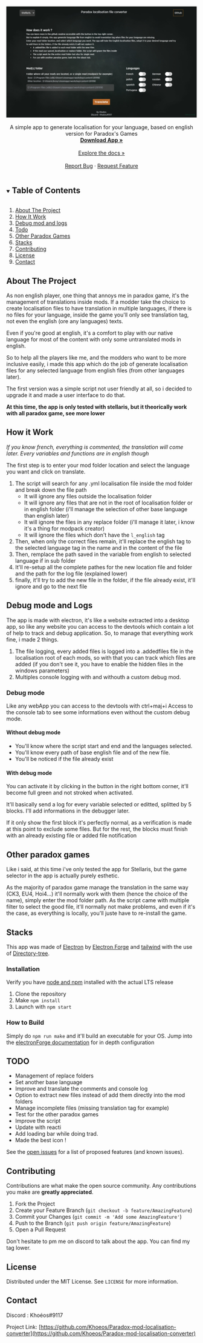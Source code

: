 <!-- PROJECT LOGO -->
<br />
<p align="center">
  <a href="https://github.com/Khoeos/Paradox-mod-localisation-converter">
    <img src="github/app.png" alt="Logo">
  </a>

  <p align="center">
    A simple app to generate localisation for your language, based on english version for Paradox's Games
    <br />
    <a href="https://github.com/khoeos/Paradox-Localisation-Converter-V2/releases"><strong>Download App »</strong></a>
    <br/>
    <br/>
    <a href="https://github.com/khoeos/Paradox-Localisation-Converter-V2">Explore the docs »</a>
    <br />
    <br />
    <a href="https://github.com/khoeos/Paradox-Localisation-Converter-V2/issues">Report Bug</a>
    ·
    <a href="https://github.com/khoeos/Paradox-Localisation-Converter-V2/issues">Request Feature</a>
  </p>
</p>



<!-- TABLE OF CONTENTS -->
<details open="open">
  <summary><h2 style="display: inline-block">Table of Contents</h2></summary>
  <ol>
    <li>
      <a href="#about-the-project">About The Project</a>
    </li>
    <li>
      <a href="#how-it-work">How It Work</a>
    </li>
    <li>
      <a href="#debug-mode-and-logs">Debug mod and logs</a>
    </li>
    <li><a href="#todo">Todo</a></li>
    <li><a href="#other-paradox-games">Other Paradox Games</a></li>
    <li><a href="#stacks">Stacks</a></li>
    <li><a href="#contributing">Contributing</a></li>
    <li><a href="#license">License</a></li>
    <li><a href="#contact">Contact</a></li>
  </ol>
</details>



<!-- ABOUT THE PROJECT -->
## About The Project
As non english player, one thing that annoys me in paradox game, it's the management of translations inside mods. If a modder take the choice to create localisation files to have translation in multiple languages, if there is no files for your language, inside the game you'll only see translation tag, not even the english (ore any languages) texts.

Even if you're good at english, it's a comfort to play with our native language for most of the content with only some untranslated mods in english.

So to help all the players like me, and the modders who want to be more inclusive easily, i made this app which do the job of generate localisation files for any selected language from english files (from other languages later).

The first version was a simple script not user friendly at all, so i decided to upgrade it and made a user interface to do that.

**At this time, the app is only tested with stellaris, but it theorically work with all paradox game, see more lower**

<!-- HOW IT WORK -->
## How it Work
*If you know french, everything is commented, the translation will come later. Every variables and functions are in english though*

The first step is to enter your mod folder location and select the language you want and click on translate.
1. The script will search for any .yml localisation file inside the mod folder and break down the file path
   - It will ignore any files outside the localisation folder
   - It will ignore any files that are not in the root of localisation folder or in english folder (i'll manage the selection of other base language than english later)
   - It will ignore the files in any replace folder (i'll manage it later, i know it's a thing for modpack creator)
   - It will ignore the files which don't have the `l_english` tag
2. Then, when only the correct files remain, it'll replace the english tag to the selected language tag in the name and in the content of the file
3. Then, remplace the path saved in the variable from english to selected language if in sub folder
4. It'll re-setup all the complete pathes for the new location file and folder and the path for the log file (explained lower)
5. finally, it'll try to add the new file in the folder, if the file already exist, it'll ignore and go to the next file

<!-- DEBUG MODE AND LOGS -->
## Debug mode and Logs
The app is made with electron, it's like a website extracted into a desktop app, so like any website you can access to the devtools which contain a lot of help to track and debug application.
So, to manage that everything work fine, i made 2 things.
1. The file logging, every added files is logged into a .addedfiles file in the localisation root of each mods, so with that you can track which files are added (if you don't see it, you have to enable the hidden files in the windows parameters)
2. Multiples console logging with and withouth a custom debug mod.

### Debug mode
Like any webApp you can access to the devtools with ctrl+maj+i
Access to the console tab to see some informations even without the custom debug mode.

#### Without debug mode
- You'll know where the script start and end and the languages selected.
- You'll know every path of base english file and of the new file.
- You'll be noticed if the file already exist

#### With debug mode
You can activate it by clicking in the button in the right bottom corner, it'll become full green and not stroked when activated.

It'll basically send a log for every variable selected or editted, splitted by 5 blocks. I'll add informations in the debugger later.

If it only show the first block it's perfectly normal, as a verification is made at this point to exclude some files. But for the rest, the blocks must finish with an already existing file or added file notification

<!-- OTHER PARADOX GAMES -->
## Other paradox games
Like i said, at this time i've only tested the app for Stellaris, but the game selector in the app is actually purely esthetic.

As the majority of paradox game manage the translation in the same way (CK3, EU4, Hoi4...) it'll normally work with them (hence the choice of the name), simply enter the mod folder path. 
As the script came with multiple filter to select the good file, it'll normally not make problems, and even if it's the case, as everything is locally, you'll juste have to re-install the game.

<!-- Stacks -->
## Stacks

This app was made of [Electron](https://www.electronjs.org/) by [Electron Forge](https://www.electronforge.io/) and [tailwind](https://tailwindcss.com/) with the use of [Directory-tree](https://www.npmjs.com/package/directory-tree).

### Installation
Verify you have [node and npm](https://nodejs.org/en/download/) installed with the actual LTS release
1. Clone the repository
2. Make `npm install`
3. Launch with `npm start`
  
### How to Build
Simply do `npm run make` and it'll build an executable for your OS.
Jump into the [electronForge documentation](https://www.electronforge.io/config/makers) for in depth configuration


<!-- TODO -->
## TODO

- Management of replace folders
- Set another base language
- Improve and translate the comments and console log
- Option to extract new files instead of add them directly into the mod folders
- Manage incomplete files (missing translation tag for example)
- Test for the other paradox games
- Improve the script
- Update with reacti
- Add loading bar while doing trad.
- Made the best icon !

See the [open issues](https://github.com/Khoeos/Paradox-mod-localisation-converter/issues) for a list of proposed features (and known issues).



<!-- CONTRIBUTING -->
## Contributing

Contributions are what make the open source community. Any contributions you make are **greatly appreciated**.

1. Fork the Project
2. Create your Feature Branch (`git checkout -b feature/AmazingFeature`)
3. Commit your Changes (`git commit -m 'Add some AmazingFeature'`)
4. Push to the Branch (`git push origin feature/AmazingFeature`)
5. Open a Pull Request

Don't hesitate to pm me on discord to talk about the app. You can find my tag lower.



<!-- LICENSE -->
## License

Distributed under the MIT License. See `LICENSE` for more information.



<!-- CONTACT -->
## Contact

Discord : Khoéos#9117

Project Link: [https://github.com/Khoeos/Paradox-mod-localisation-converter](https://github.com/Khoeos/Paradox-mod-localisation-converter)






<!-- MARKDOWN LINKS & IMAGES -->
<!-- https://www.markdownguide.org/basic-syntax/#reference-style-links -->
[contributors-shield]: https://img.shields.io/github/contributors/Khoeos/repo.svg?style=for-the-badge
[contributors-url]: https://github.com/Khoeos/Paradox-mod-localisation-converter/graphs/contributors
[forks-shield]: https://img.shields.io/github/forks/Khoeos/repo.svg?style=for-the-badge
[forks-url]: https://github.com/Khoeos/Paradox-mod-localisation-converter/network/members
[stars-shield]: https://img.shields.io/github/stars/Khoeos/repo.svg?style=for-the-badge
[stars-url]: https://github.com/Khoeos/Paradox-mod-localisation-converter/stargazers
[issues-shield]: https://img.shields.io/github/issues/Khoeos/repo.svg?style=for-the-badge
[issues-url]: https://github.com/Khoeos/Paradox-mod-localisation-converter/issues
[license-shield]: https://img.shields.io/github/license/Khoeos/repo.svg?style=for-the-badge
[license-url]: https://github.com/Khoeos/Paradox-mod-localisation-converter/blob/master/LICENSE.txt
[linkedin-shield]: https://img.shields.io/badge/-LinkedIn-black.svg?style=for-the-badge&logo=linkedin&colorB=555
[linkedin-url]: https://linkedin.com/in/Khoeos
